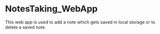 # NotesTaking_WebApp
This web app is used to add a note which gets saved in local storage or to delete a saved note.
